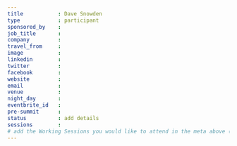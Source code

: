 ```yaml
---
title           : Dave Snowden
type            : participant
sponsored_by    :
job_title       :
company         :
travel_from     :
image           :
linkedin        :
twitter         :
facebook        :
website         :
email           :
venue           :
night_day       :
eventbrite_id   :
pre-summit      :
status          : add details
sessions        :
# add the Working Sessions you would like to attend in the meta above (use the session's title) e.g. sessions (one per line): -Security Playbooks Diagrams -Hackathon Daily Sessions
---
```


<!-- put more details about participant here -->
